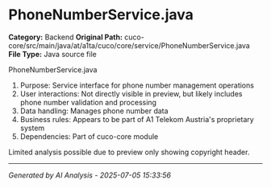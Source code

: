 # PhoneNumberService.java

**Category:** Backend
**Original Path:** cuco-core/src/main/java/at/a1ta/cuco/core/service/PhoneNumberService.java
**File Type:** Java source file

PhoneNumberService.java
1. Purpose: Service interface for phone number management operations
2. User interactions: Not directly visible in preview, but likely includes phone number validation and processing
3. Data handling: Manages phone number data
4. Business rules: Appears to be part of A1 Telekom Austria's proprietary system
5. Dependencies: Part of cuco-core module

Limited analysis possible due to preview only showing copyright header.

---
*Generated by AI Analysis - 2025-07-05 15:33:56*
